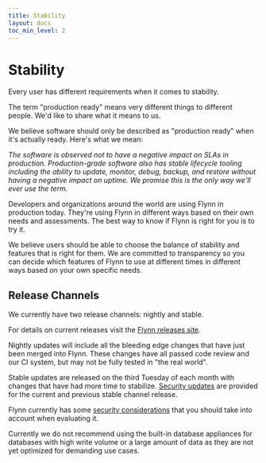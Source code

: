```yaml
---
title: Stability
layout: docs
toc_min_level: 2
---
```


# Stability

Every user has different requirements when it comes to stability.

The term "production ready" means very different things to different people.
We'd like to share what it means to us.

We believe software should only be described as "production ready" when it's
actually ready. Here's what we mean:

_The software is observed not to have a negative impact on SLAs in production.
Production-grade software also has stable lifecycle tooling including the
ability to update, monitor, debug, backup, and restore without having a negative
impact on uptime. We promise this is the only way we'll ever use the term._

Developers and organizations around the world are using Flynn in production
today. They're using Flynn in different ways based on their own needs and
assessments. The best way to know if Flynn is right for you is to try it.

We believe users should be able to choose the balance of stability and features
that is right for them. We are committed to transparency so you can decide which
features of Flynn to use at different times in different ways based on your own
specific needs.

## Release Channels

We currently have two release channels: nightly and stable.

For details on current releases visit the [Flynn releases
site](https://releases.flynn.io).

Nightly updates will include all the bleeding edge changes that have just been
merged into Flynn. These changes have all passed code review and our CI system,
but may not be fully tested in "the real world".

Stable updates are released on the third Tuesday of each month with changes that
have had more time to stabilize. [Security updates](/docs/security) are provided
for the current and previous stable channel release.

Flynn currently has some [security considerations](/docs/security) that you
should take into account when evaluating it.

Currently we do not recommend using the built-in database appliances for
databases with high write volume or a large amount of data as they are not yet
optimized for demanding use cases.
